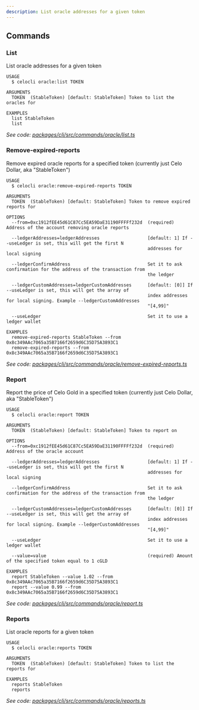 ```yaml
---
description: List oracle addresses for a given token
---
```


## Commands

### List

List oracle addresses for a given token

```
USAGE
  $ celocli oracle:list TOKEN

ARGUMENTS
  TOKEN  (StableToken) [default: StableToken] Token to list the oracles for

EXAMPLES
  list StableToken
  list
```

_See code: [packages/cli/src/commands/oracle/list.ts](https://github.com/celo-org/celo-monorepo/tree/master/packages/cli/src/commands/oracle/list.ts)_

### Remove-expired-reports

Remove expired oracle reports for a specified token (currently just Celo Dollar, aka "StableToken")

```
USAGE
  $ celocli oracle:remove-expired-reports TOKEN

ARGUMENTS
  TOKEN  (StableToken) [default: StableToken] Token to remove expired reports for

OPTIONS
  --from=0xc1912fEE45d61C87Cc5EA59DaE31190FFFFf232d  (required) Address of the account removing oracle reports

  --ledgerAddresses=ledgerAddresses                  [default: 1] If --useLedger is set, this will get the first N
                                                     addresses for local signing

  --ledgerConfirmAddress                             Set it to ask confirmation for the address of the transaction from
                                                     the ledger

  --ledgerCustomAddresses=ledgerCustomAddresses      [default: [0]] If --useLedger is set, this will get the array of
                                                     index addresses for local signing. Example --ledgerCustomAddresses
                                                     "[4,99]"

  --useLedger                                        Set it to use a ledger wallet

EXAMPLES
  remove-expired-reports StableToken --from 0x8c349AAc7065a35B7166f2659d6C35D75A3893C1
  remove-expired-reports --from 0x8c349AAc7065a35B7166f2659d6C35D75A3893C1
```

_See code: [packages/cli/src/commands/oracle/remove-expired-reports.ts](https://github.com/celo-org/celo-monorepo/tree/master/packages/cli/src/commands/oracle/remove-expired-reports.ts)_

### Report

Report the price of Celo Gold in a specified token (currently just Celo Dollar, aka "StableToken")

```
USAGE
  $ celocli oracle:report TOKEN

ARGUMENTS
  TOKEN  (StableToken) [default: StableToken] Token to report on

OPTIONS
  --from=0xc1912fEE45d61C87Cc5EA59DaE31190FFFFf232d  (required) Address of the oracle account

  --ledgerAddresses=ledgerAddresses                  [default: 1] If --useLedger is set, this will get the first N
                                                     addresses for local signing

  --ledgerConfirmAddress                             Set it to ask confirmation for the address of the transaction from
                                                     the ledger

  --ledgerCustomAddresses=ledgerCustomAddresses      [default: [0]] If --useLedger is set, this will get the array of
                                                     index addresses for local signing. Example --ledgerCustomAddresses
                                                     "[4,99]"

  --useLedger                                        Set it to use a ledger wallet

  --value=value                                      (required) Amount of the specified token equal to 1 cGLD

EXAMPLES
  report StableToken --value 1.02 --from 0x8c349AAc7065a35B7166f2659d6C35D75A3893C1
  report --value 0.99 --from 0x8c349AAc7065a35B7166f2659d6C35D75A3893C1
```

_See code: [packages/cli/src/commands/oracle/report.ts](https://github.com/celo-org/celo-monorepo/tree/master/packages/cli/src/commands/oracle/report.ts)_

### Reports

List oracle reports for a given token

```
USAGE
  $ celocli oracle:reports TOKEN

ARGUMENTS
  TOKEN  (StableToken) [default: StableToken] Token to list the reports for

EXAMPLES
  reports StableToken
  reports
```

_See code: [packages/cli/src/commands/oracle/reports.ts](https://github.com/celo-org/celo-monorepo/tree/master/packages/cli/src/commands/oracle/reports.ts)_
